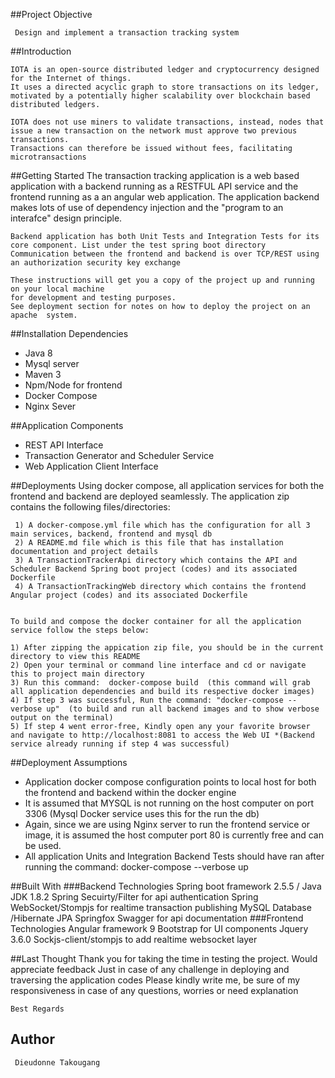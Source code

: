 ##Project Objective

     Design and implement a transaction tracking system

##Introduction

    IOTA is an open-source distributed ledger and cryptocurrency designed for the Internet of things. 
    It uses a directed acyclic graph to store transactions on its ledger, motivated by a potentially higher scalability over blockchain based distributed ledgers.

    IOTA does not use miners to validate transactions, instead, nodes that issue a new transaction on the network must approve two previous transactions.
    Transactions can therefore be issued without fees, facilitating microtransactions 

##Getting Started
    The transaction tracking application is a web based application with a backend running as a RESTFUL API service and the frontend running as a an angular web application.
    The application backend makes lots of use of dependency injection and the "program to an interafce" design principle.

    Backend application has both Unit Tests and Integration Tests for its core component. List under the test spring boot directory
    Communication between the frontend and backend is over TCP/REST using an authorization security key exchange

    These instructions will get you a copy of the project up and running on your local machine 
    for development and testing purposes.
    See deployment section for notes on how to deploy the project on an apache  system.  
##Installation Dependencies
* Java 8
* Mysql server
* Maven 3
* Npm/Node for frontend
* Docker Compose
* Nginx Sever
  
##Application Components
      
   * REST API Interface
   * Transaction Generator and Scheduler Service 
   * Web Application Client Interface

##Deployments
    Using docker compose, all application services for both the frontend and backend are deployed seamlessly.
    The application zip contains the following files/directories:

     1) A docker-compose.yml file which has the configuration for all 3 main services, backend, frontend and mysql db
     2) A README.md file which is this file that has installation documentation and project details
     3) A TransactionTrackerApi directory which contains the API and Scheduler Backend Spring boot project (codes) and its associated Dockerfile
     4) A TransactionTrackingWeb directory which contains the frontend Angular project (codes) and its associated Dockerfile


    To build and compose the docker container for all the application service follow the steps below:

    1) After zipping the appication zip file, you should be in the current directory to view this README
    2) Open your terminal or command line interface and cd or navigate this to project main directory
    3) Run this command:  docker-compose build  (this command will grab all application dependencies and build its respective docker images)
    4) If step 3 was successful, Run the command: "docker-compose --verbose up"  (to build and run all backend images and to show verbose output on the terminal)
    5) If step 4 went error-free, Kindly open any your favorite browser and navigate to http://localhost:8081 to access the Web UI *(Backend service already running if step 4 was successful)

##Deployment Assumptions
      
* Application docker compose configuration points to local host for both the frontend and backend within the docker engine
* It is assumed that MYSQL is not running on the host computer on port 3306 (Mysql Docker service uses this for the run the db)
* Again, since we are using Nginx server to run the frontend service or image, it is assumed the host computer port 80 is currently free and can be used.
* All application Units and Integration Backend Tests should have ran after running the command: docker-compose --verbose up 
  

##Built With
###Backend Technologies
     Spring boot framework 2.5.5 / Java JDK 1.8.2
     Spring Secuirty/Filter for api authentication
     Spring WebSocket/Stompjs for realtime transaction publishing
     MySQL Database /Hibernate JPA
     Springfox Swagger for api documentation
###Frontend Technologies
     Angular framework 9
     Bootstrap for UI components
     Jquery 3.6.0
     Sockjs-client/stompjs to add realtime websocket layer

##Last Thought
    Thank you for taking the time in testing the project. Would appreciate feedback
    Just in case of any challenge in deploying and traversing the application codes 
    Please kindly write me, be sure of my responsiveness in case of any questions, worries or need explanation
    
    Best Regards

## Author

     Dieudonne Takougang

